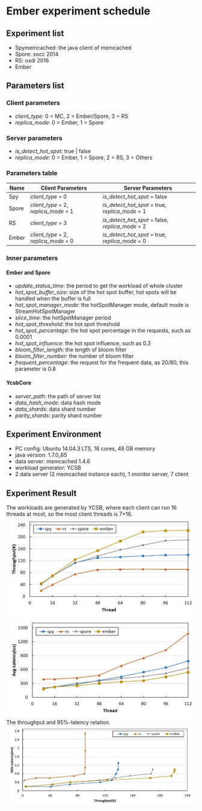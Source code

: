 # Ember experiment schedule

## Experiment list
- Spymemcached: the java client of memcached
- Spore: socc 2014
- RS: osdi 2016
- Ember

## Parameters list
### Client parameters
- *client_type*: 0 = MC, 2 = Ember/Spore, 3 = RS
- *replica_mode*: 0 = Ember, 1 = Spore

### Server parameters
- *is_detect_hot_spot*: true | false
- *replica_mode*: 0 = Ember, 1 = Spore, 2 = RS, 3 = Others

### Parameters table

Name|Client Parameters|Server Parameters
----|----|----
Spy|*client_type* = 0|*is_detect_hot_spot* = false
Spore|*client_type* = 2, *replica_mode* = 1|*is_detect_hot_spot* = true, *replica_mode* = 1
RS|*client_type* = 3|*is_detect_hot_spot* = false, *replica_mode* = 2
Ember|*client_type* = 2, *replica_mode* = 0|*is_detect_hot_spot* = true, *replica_mode* = 0

### Inner parameters
#### Ember and Spore
- *update_status_time*: the period to get the workload of whole cluster
- *hot_spot_buffer_size*: size of the hot spot buffer, hot spots will be handled when the buffer is full
- *hot_spot_manager_mode*: the hotSpotManager mode, default mode is StreamHotSpotManager
- *slice_time*: the hotSpotManager period
- *hot_spot_threshold*: the hot spot threshold
- *hot_spot_percentage*: the hot spot percentage in the requests, such as 0.0001
- *hot_spot_influence*: the hot spot influence, such as 0.3
- *bloom_filter_length*: the length of bloom filter
- *bloom_filter_number*: the number of bloom filter
- *frequent_percentage*: the request for the frequent data, as 20/80, this parameter is 0.8

#### YcsbCore
- *server_path*: the path of server list
- *data_hash_mode*: data hash mode
- *data_shards*: data shard number
- *parity_shards*: parity shard number

## Experiment Environment
- PC config: Ubuntu 14.04.3 LTS, 16 cores, 48 GB memory
- java version: 1.7.0_65
- data server: memcached 1.4.6
- workload generator: YCSB
- 2 data server (2 memcached instance each), 1 monitor server, 7 client

## Experiment Result
The workloads are generated by YCSB, where each client can run 16 threads at most, so the most client threads is 7*16.    
![throughput-thread](images/exp1.jpg)![latency-thread](images/exp2.jpg)    
The throughput and 95%-latency relation. 
![throughput-latency](images/exp3.jpg)    
